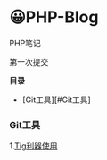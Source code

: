 # 😀PHP-Blog
PHP笔记

第一次提交



**目录**

- [Git工具][#Git工具]







### Git工具

1.[Tig利器使用](docs/Git/Tig利器使用.md)

